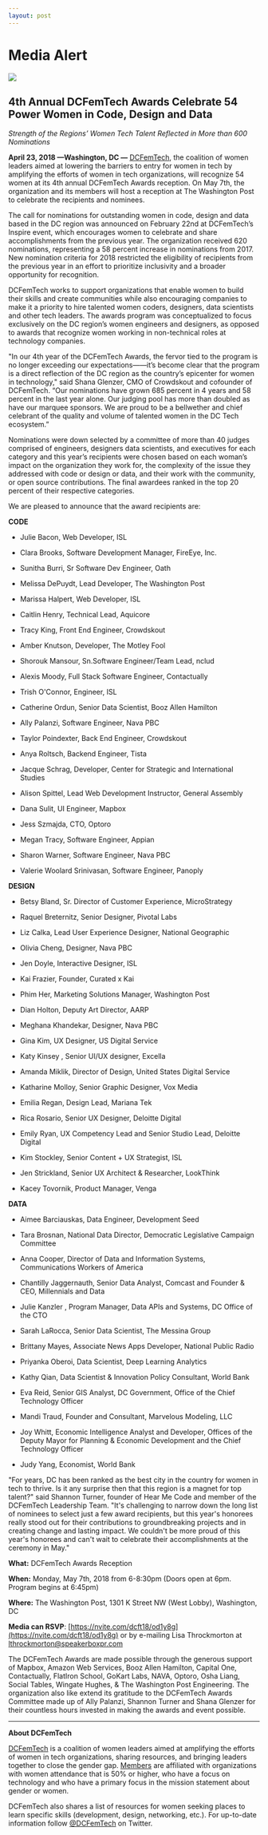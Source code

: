 ```yaml
---
layout: post
---
```

<h1><span class="main-headline">Media Alert</span></h1>

![](/assets/awards-2018/dcft18-rsvp-open.png)

## 4th Annual DCFemTech Awards Celebrate 54 Power Women in Code, Design and Data

*Strength of the Regions’ Women Tech Talent Reflected in More than 600 Nominations*

**April 23, 2018 —Washington, DC —** [DCFemTech](http://dcfemtech.github.io/), the coalition of women leaders aimed at lowering the barriers to entry for women in tech by amplifying the efforts of women in tech organizations, will recognize 54 women at its 4th annual DCFemTech Awards reception. On May 7th, the organization and its members will host a reception at The Washington Post to celebrate the recipients and nominees.

The call for nominations for outstanding women in code, design and data based in the DC region was announced on February 22nd at DCFemTech’s Inspire event, which encourages women to celebrate and share accomplishments from the previous year. The organization received 620 nominations, representing a 58 percent increase in nominations from 2017. New nomination criteria for 2018 restricted the eligibility of recipients from the previous year in an effort to prioritize inclusivity and a broader opportunity for recognition.

DCFemTech works to support organizations that enable women to build their skills and create communities while also encouraging companies to make it a priority to hire talented women coders, designers, data scientists and other tech leaders. The awards program was conceptualized to focus exclusively on the DC region’s women engineers and designers, as opposed to awards that recognize women working in non-technical roles at technology companies.

"In our 4th year of the DCFemTech Awards, the fervor tied to the program is no longer exceeding our expectations——it’s become clear that the program is a direct reflection of the DC region as the country’s epicenter for women in technology," said Shana Glenzer, CMO of Crowdskout and cofounder of DCFemTech. “Our nominations have grown 685 percent in 4 years and 58 percent in the last year alone. Our judging pool has more than doubled as have our marquee sponsors. We are proud to be a bellwether and chief celebrant of the quality and volume of talented women in the DC Tech ecosystem.”

Nominations were down selected by a committee of more than 40 judges comprised of engineers, designers data scientists, and executives for each category and this year’s recipients were chosen based on each woman’s impact on the organization they work for, the complexity of the issue they addressed with code or design or data, and their work with the community, or open source contributions. The final awardees ranked in the top 20 percent of their respective categories.

We are pleased to announce that the award recipients are:

**CODE**

* Julie Bacon, Web Developer, ISL

* Clara Brooks, Software Development Manager, FireEye, Inc. 

* Sunitha Burri, Sr Software Dev Engineer, Oath

* Melissa DePuydt, Lead Developer, The Washington Post

* Marissa Halpert, Web Developer, ISL

* Caitlin Henry, Technical Lead, Aquicore

* Tracy King, Front End Engineer, Crowdskout

* Amber Knutson, Developer, The Motley Fool

* Shorouk Mansour, Sn.Software Engineer/Team Lead, nclud

* Alexis Moody, Full Stack Software Engineer, Contactually

* Trish O'Connor, Engineer, ISL

* Catherine Ordun, Senior Data Scientist, Booz Allen Hamilton

* Ally Palanzi, Software Engineer, Nava PBC

* Taylor Poindexter, Back End Engineer, Crowdskout

* Anya Roltsch, Backend Engineer, Tista

* Jacque Schrag, Developer, Center for Strategic and International Studies

* Alison Spittel, Lead Web Development Instructor, General Assembly

* Dana Sulit, UI Engineer, Mapbox

* Jess Szmajda, CTO, Optoro

* Megan Tracy, Software Engineer, Appian

* Sharon Warner, Software Engineer, Nava PBC

* Valerie Woolard Srinivasan, Software Engineer, Panoply

**DESIGN**

* Betsy Bland, Sr. Director of Customer Experience, MicroStrategy

* Raquel Breternitz, Senior Designer, Pivotal Labs

* Liz Calka, Lead User Experience Designer, National Geographic

* Olivia Cheng, Designer, Nava PBC

* Jen Doyle, Interactive Designer, ISL

* Kai Frazier, Founder, Curated x Kai

* Phim Her, Marketing Solutions Manager, Washington Post

* Dian Holton, Deputy Art Director, AARP 

* Meghana Khandekar, Designer, Nava PBC

* Gina Kim, UX Designer, US Digital Service

* Katy Kinsey , Senior UI/UX designer, Excella

* Amanda Miklik, Director of Design, United States Digital Service

* Katharine Molloy, Senior Graphic Designer, Vox Media

* Emilia Regan, Design Lead, Mariana Tek

* Rica Rosario, Senior UX Designer, Deloitte Digital

* Emily Ryan, UX Competency Lead and Senior Studio Lead, Deloitte Digital

* Kim Stockley, Senior Content + UX Strategist, ISL

* Jen Strickland, Senior UX Architect & Researcher, LookThink

* Kacey Tovornik, Product Manager, Venga

**DATA**

* Aimee Barciauskas, Data Engineer, Development Seed

* Tara Brosnan, National Data Director, Democratic Legislative Campaign Committee

* Anna Cooper, Director of Data and Information Systems, Communications Workers of America

* Chantilly Jaggernauth, Senior Data Analyst, Comcast and Founder & CEO, Millennials and Data

* Julie Kanzler , Program Manager, Data APIs and Systems, DC Office of the CTO

* Sarah LaRocca, Senior Data Scientist, The Messina Group

* Brittany Mayes, Associate News Apps Developer, National Public Radio

* Priyanka Oberoi, Data Scientist, Deep Learning Analytics

* Kathy Qian, Data Scientist & Innovation Policy Consultant, World Bank

* Eva Reid, Senior GIS Analyst, DC Government, Office of the Chief Technology Officer

* Mandi Traud, Founder and Consultant, Marvelous Modeling, LLC

* Joy Whitt, Economic Intelligence Analyst and Developer, Offices of the Deputy Mayor for Planning & Economic Development and the Chief Technology Officer

* Judy Yang, Economist, World Bank

"For years, DC has been ranked as the best city in the country for women in tech to thrive. Is it any surprise then that this region is a magnet for top talent?" said Shannon Turner, founder of Hear Me Code and member of the DCFemTech Leadership Team. "It's challenging to narrow down the long list of nominees to select just a few award recipients, but this year's honorees really stood out for their contributions to groundbreaking projects and in creating change and lasting impact. We couldn't be more proud of this year's honorees and can't wait to celebrate their accomplishments at the ceremony in May."

 

**What:** DCFemTech Awards Reception

**When:** Monday, May 7th, 2018 from 6-8:30pm (Doors open at 6pm. Program begins at 6:45pm)

**Where:** The Washington Post, 1301 K Street NW (West Lobby), Washington, DC

**Media can RSVP**: [https://nvite.com/dcft18/od1y8g](https://nvite.com/dcft18/od1y8g) or by e-mailing Lisa Throckmorton at lthrockmorton@speakerboxpr.com

 

The DCFemTech Awards are made possible through the generous support of Mapbox, Amazon Web Services, Booz Allen Hamilton, Capital One, Contactually, FlatIron School, GoKart Labs, NAVA, Optoro, Osha Liang, Social Tables, Wingate Hughes, & The Washington Post Engineering. The organization also like extend its gratitude to the DCFemTech Awards Committee made up of Ally Palanzi, Shannon Turner and Shana Glenzer for their countless hours invested in making the awards and event possible.

 ** **

**About DCFemTech**

[DCFemTech](http://dcfemtech.github.io/) is a coalition of women leaders aimed at amplifying the efforts of women in tech organizations, sharing resources, and bringing leaders together to close the gender gap. [Members](http://dcfemtech.github.io/about.html) are affiliated with organizations with women attendance that is 50% or higher, who have a focus on technology and who have a primary focus in the mission statement about gender or women.

 

DCFemTech also shares a list of resources for women seeking places to learn specific skills (development, design, networking, etc.). For up-to-date information follow [@DCFemTech](http://www.twitter.com/dcfemtech) on Twitter. 
